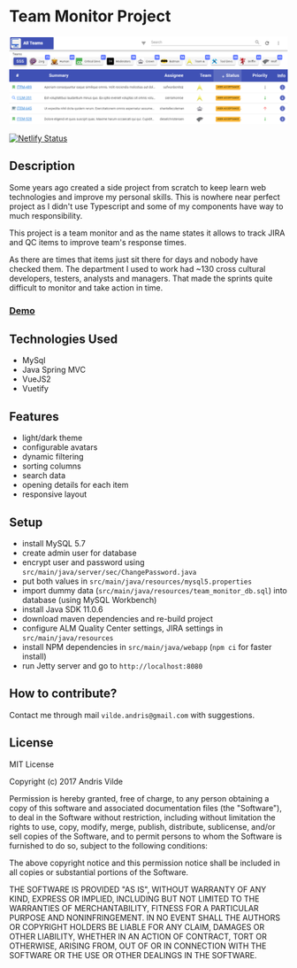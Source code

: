# Team Monitor Project

![Team Monitor Cover](./docs/cover.png "Team Monitor Cover")

[![Netlify Status](https://api.netlify.com/api/v1/badges/dc472724-5dc5-4063-8a67-4a346bdd6be1/deploy-status)](https://app.netlify.com/sites/av-team-monitor/deploys)

## Description
Some years ago created a side project from scratch to keep learn web technologies and improve my personal skills. This is nowhere near perfect project as I didn't use Typescript and some of my components have way to much responsibility.

This project is a team monitor and as the name states it allows to track JIRA and QC items to improve team's response times.

As there are times that items just sit there for days and nobody have checked them. The department I used to work had ~130 cross cultural developers, testers, analysts and managers.
That made the sprints quite difficult to monitor and take action in time. 

### [Demo](https://av-team-monitor.netlify.com/)

## Technologies Used
- MySql
- Java Spring MVC
- VueJS2
- Vuetify

## Features
- light/dark theme
- configurable avatars
- dynamic filtering
- sorting columns
- search data
- opening details for each item
- responsive layout

## Setup
- install MySQL 5.7
- create admin user for database
- encrypt user and password using `src/main/java/server/sec/ChangePassword.java`
- put both values in `src/main/java/resources/mysql5.properties`
- import dummy data (`src/main/java/resources/team_monitor_db.sql`) into database (using MySQL Workbench)
- install Java SDK 11.0.6
- download maven dependencies and re-build project
- configure ALM Quality Center settings, JIRA settings in `src/main/java/resources`
- install NPM dependencies in `src/main/java/webapp` (`npm ci` for faster install)
- run Jetty server and go to `http://localhost:8080`

## How to contribute?
Contact me through mail `vilde.andris@gmail.com` with suggestions.

## License
MIT License

Copyright (c) 2017 Andris Vilde

Permission is hereby granted, free of charge, to any person obtaining a copy
of this software and associated documentation files (the "Software"), to deal
in the Software without restriction, including without limitation the rights
to use, copy, modify, merge, publish, distribute, sublicense, and/or sell
copies of the Software, and to permit persons to whom the Software is
furnished to do so, subject to the following conditions:

The above copyright notice and this permission notice shall be included in all
copies or substantial portions of the Software.

THE SOFTWARE IS PROVIDED "AS IS", WITHOUT WARRANTY OF ANY KIND, EXPRESS OR
IMPLIED, INCLUDING BUT NOT LIMITED TO THE WARRANTIES OF MERCHANTABILITY,
FITNESS FOR A PARTICULAR PURPOSE AND NONINFRINGEMENT. IN NO EVENT SHALL THE
AUTHORS OR COPYRIGHT HOLDERS BE LIABLE FOR ANY CLAIM, DAMAGES OR OTHER
LIABILITY, WHETHER IN AN ACTION OF CONTRACT, TORT OR OTHERWISE, ARISING FROM,
OUT OF OR IN CONNECTION WITH THE SOFTWARE OR THE USE OR OTHER DEALINGS IN THE
SOFTWARE.
